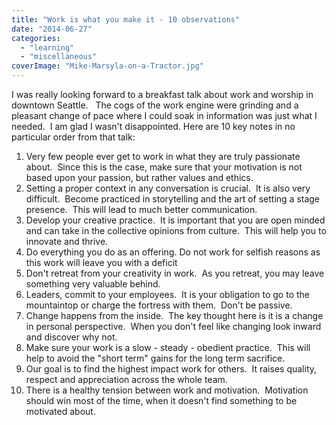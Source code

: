 ```yaml
---
title: "Work is what you make it - 10 observations"
date: "2014-06-27"
categories: 
  - "learning"
  - "miscellaneous"
coverImage: "Mike-Marsyla-on-a-Tractor.jpg"
---
```


I was really looking forward to a breakfast talk about work and worship in downtown Seattle.   The cogs of the work engine were grinding and a pleasant change of pace where I could soak in information was just what I needed.  I am glad I wasn't disappointed. Here are 10 key notes in no particular order from that talk:

1. Very few people ever get to work in what they are truly passionate about.  Since this is the case, make sure that your motivation is not based upon your passion, but rather values and ethics.
2. Setting a proper context in any conversation is crucial.  It is also very difficult.  Become practiced in storytelling and the art of setting a stage presence.  This will lead to much better communication.
3. Develop your creative practice.  It is important that you are open minded and can take in the collective opinions from culture.  This will help you to innovate and thrive.
4. Do everything you do as an offering. Do not work for selfish reasons as this work will leave you with a deficit
5. Don't retreat from your creativity in work.  As you retreat, you may leave something very valuable behind.
6. Leaders, commit to your employees.  It is your obligation to go to the mountaintop or charge the fortress with them.  Don't be passive.
7. Change happens from the inside.  The key thought here is it is a change in personal perspective.  When you don't feel like changing look inward and discover why not.
8. Make sure your work is a slow - steady - obedient practice.  This will help to avoid the "short term" gains for the long term sacrifice.
9. Our goal is to find the highest impact work for others.  It raises quality, respect and appreciation across the whole team.
10. There is a healthy tension between work and motivation.  Motivation should win most of the time, when it doesn't find something to be motivated about.
